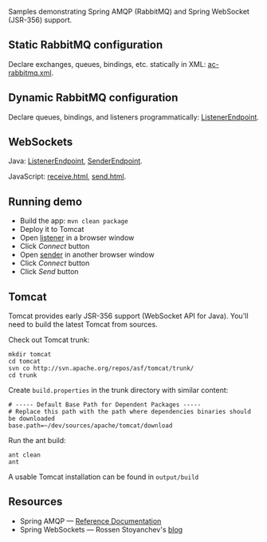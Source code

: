 Samples demonstrating Spring AMQP (RabbitMQ) and Spring WebSocket (JSR-356) support.

## Static RabbitMQ configuration

Declare exchanges, queues, bindings, etc. statically in XML:
[ac-rabbitmq.xml](src/main/resources/ac-rabbitmq.xml).

## Dynamic RabbitMQ configuration

Declare queues, bindings, and listeners programmatically:
[ListenerEndpoint](src/main/java/com/ndpar/spring/websocket/ListenerEndpoint.java#L44-46).

## WebSockets

Java:
[ListenerEndpoint](src/main/java/com/ndpar/spring/websocket/ListenerEndpoint.java#L11-15),
[SenderEndpoint](src/main/java/com/ndpar/spring/websocket/SenderEndpoint.java).

JavaScript:
[receive.html](src/main/webapp/receive.html#L18-34),
[send.html](src/main/webapp/send.html#L19-35).

## Running demo

- Build the app: `mvn clean package`
- Deploy it to Tomcat
- Open [listener](http://localhost:8080/rabbitmq-spring-demo/receive.html) in a browser window
- Click *Connect* button
- Open [sender](http://localhost:8080/rabbitmq-spring-demo/send.html) in another browser window
- Click *Connect* button
- Click *Send* button

## Tomcat

Tomcat provides early JSR-356 support (WebSocket API for Java).
You'll need to build the latest Tomcat from sources.

Check out Tomcat trunk:

    mkdir tomcat
    cd tomcat
    svn co http://svn.apache.org/repos/asf/tomcat/trunk/
    cd trunk

Create `build.properties` in the trunk directory with similar content:

    # ----- Default Base Path for Dependent Packages -----
    # Replace this path with the path where dependencies binaries should be downloaded
    base.path=~/dev/sources/apache/tomcat/download

Run the ant build:

    ant clean
    ant

A usable Tomcat installation can be found in `output/build`

## Resources

- Spring AMQP — [Reference Documentation](http://static.springsource.org/spring-amqp/reference/htmlsingle/)
- Spring WebSockets — Rossen Stoyanchev's [blog](http://blog.springsource.org/2013/05/22/spring-framework-4-0-m1-websocket-support/)
